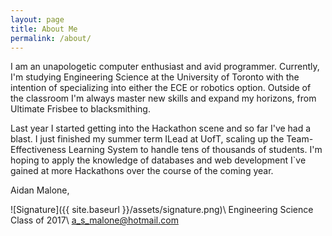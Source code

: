 ```yaml
---
layout: page
title: About Me
permalink: /about/
---
```


I am an unapologetic computer enthusiast and avid programmer. Currently, I'm studying Engineering Science at the University of Toronto with the intention of specializing into either the ECE or robotics option. Outside of the classroom I'm always master new skills and expand my horizons, from Ultimate Frisbee to blacksmithing.

Last year I started getting into the Hackathon scene and so far I've had a blast. I just finished my summer term ILead at UofT, scaling up the Team-Effectiveness Learning System to handle tens of thousands of students. I'm hoping to apply the knowledge of databases and web development I`ve gained at more Hackathons over the course of the coming year.

Aidan Malone,

![Signature]({{ site.baseurl }}/assets/signature.png)\\
Engineering Science Class of 2017\\
a_s_malone@hotmail.com